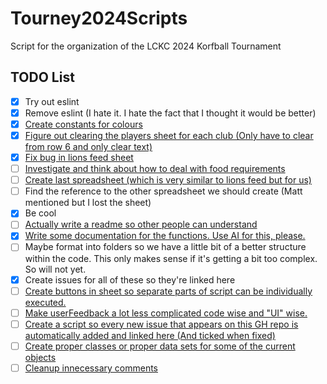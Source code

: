 # Tourney2024Scripts
 Script for the organization of the LCKC 2024 Korfball Tournament

## TODO List

- [x] Try out eslint
- [x] Remove eslint (I hate it. I hate the fact that I thought it would be better)
- [x] [Create constants for colours](https://github.com/LuciooF/Tourney2024Scripts/issues/1)
- [x] [Figure out clearing the players sheet for each club (Only have to clear from row 6 and only clear text)](https://github.com/LuciooF/Tourney2024Scripts/issues/2)
- [x] [Fix bug in lions feed sheet](https://github.com/LuciooF/Tourney2024Scripts/issues/3)
- [ ] [Investigate and think about how to deal with food requirements](https://github.com/LuciooF/Tourney2024Scripts/issues/4)
- [ ] [Create last spreadsheet (which is very similar to lions feed but for us)](https://github.com/LuciooF/Tourney2024Scripts/issues/5)
- [ ] Find the reference to the other spreadsheet we should create (Matt mentioned but I lost the sheet)
- [x] Be cool
- [ ] [Actually write a readme so other people can understand](https://github.com/LuciooF/Tourney2024Scripts/issues/6)
- [x] [Write some documentation for the functions. Use AI for this, please.](https://github.com/LuciooF/Tourney2024Scripts/issues/7)
- [ ] Maybe format into folders so we have a little bit of a better structure within the code. This only makes sense if it's getting a bit too complex. So will not yet.
- [x] Create issues for all of these so they're linked here
- [ ] [Create buttons in sheet so separate parts of script can be individually executed.](https://github.com/LuciooF/Tourney2024Scripts/issues/12)
- [ ] [Make userFeedback a lot less complicated code wise and "UI" wise.](https://github.com/LuciooF/Tourney2024Scripts/issues/11)
- [ ] [Create a script so every new issue that appears on this GH repo is automatically added and linked here (And ticked when fixed)](https://github.com/LuciooF/Tourney2024Scripts/issues/10)
- [ ] [Create proper classes or proper data sets for some of the current objects](https://github.com/LuciooF/Tourney2024Scripts/issues/9)
- [ ] [Cleanup innecessary comments](https://github.com/LuciooF/Tourney2024Scripts/issues/8)
